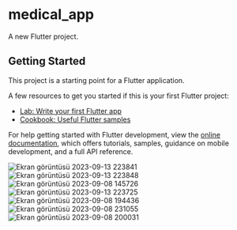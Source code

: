 # medical_app

A new Flutter project.

## Getting Started

This project is a starting point for a Flutter application.

A few resources to get you started if this is your first Flutter project:

- [Lab: Write your first Flutter app](https://docs.flutter.dev/get-started/codelab)
- [Cookbook: Useful Flutter samples](https://docs.flutter.dev/cookbook)

For help getting started with Flutter development, view the
[online documentation](https://docs.flutter.dev/), which offers tutorials,
samples, guidance on mobile development, and a full API reference.

![Ekran görüntüsü 2023-09-13 223841](https://github.com/meryemozlem/medical_app/assets/82104183/f71a5321-9e8f-403a-b310-320ab4fced89)
![Ekran görüntüsü 2023-09-13 223848](https://github.com/meryemozlem/medical_app/assets/82104183/fadbeb5d-35f0-465a-b9c7-7625a8d998ed)
![Ekran görüntüsü 2023-09-08 145726](https://github.com/meryemozlem/medical_app/assets/82104183/dc102e34-74a9-42c7-86b9-f244a54fce49)
![Ekran görüntüsü 2023-09-13 223725](https://github.com/meryemozlem/medical_app/assets/82104183/8213203d-b8ee-49eb-a825-b84aab4e78f0)
![Ekran görüntüsü 2023-09-08 194436](https://github.com/meryemozlem/medical_app/assets/82104183/b1eae3c5-279e-46c2-85ca-b8ea87bf3c0f)
![Ekran görüntüsü 2023-09-08 231055](https://github.com/meryemozlem/medical_app/assets/82104183/ef5c3538-2251-48ea-8044-b4c64595fd77)
![Ekran görüntüsü 2023-09-08 200031](https://github.com/meryemozlem/medical_app/assets/82104183/fc45a460-e5f2-4970-b972-4c5a84a01b73)
